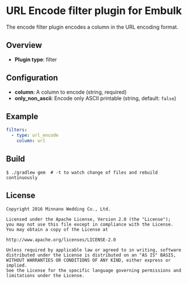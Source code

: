 # URL Encode filter plugin for Embulk

The encode filter plugin encodes a column in the URL encoding format.

## Overview

* **Plugin type**: filter

## Configuration

- **column**: A column to encode  (string, required)
- **only_non_ascii**: Encode only ASCII printable (string, default: `false`)

## Example

```yaml
filters:
  - type: url_encode
    column: url
```

## Build

```
$ ./gradlew gem  # -t to watch change of files and rebuild continuously
```

## License

```
Copyright 2016 Minnano Wedding Co., Ltd.

Licensed under the Apache License, Version 2.0 (the "License");
you may not use this file except in compliance with the License.
You may obtain a copy of the License at

http://www.apache.org/licenses/LICENSE-2.0

Unless required by applicable law or agreed to in writing, software
distributed under the License is distributed on an "AS IS" BASIS,
WITHOUT WARRANTIES OR CONDITIONS OF ANY KIND, either express or implied.
See the License for the specific language governing permissions and
limitations under the License.
```
